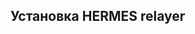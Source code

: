 ## Установка HERMES relayer
<!--

cd $HOME
mkdir -p $HOME/.hermes/bin

''''verison="v0.15.0"
wget "https://github.com/informalsystems/ibc-rs/releases/download/$verison/hermes-$verison-x86_64-unknown-linux-gnu.tar.gz"
tar -C $HOME/.hermes/bin/ -vxzf hermes-$verison-x86_64-unknown-linux-gnu.tar.gz''''

rm hermes-$verison-x86_64-unknown-linux-gnu.tar.gz

echo "export PATH=$PATH:$HOME/.hermes/bin" >> $HOME/.bash_profile
source $HOME/.bash_profile
 
НАСТРОЙКА КОНФИГА ГЕРМЕС

Задать переменные
MEMO="zuka"
CH1_RPC="78.107.234.44"
CH1_RPC_PORT="25657"
CH1_GRPC_PORT="9192"
CH1_CHAIN_ID="STRIDE-TESTNET-2"
CH1_ACC_PREFIX="stride"
CH1_DENOM="ustrd"
CH1_REL_WALLET="CH1_REL_WALLET"

CH2_RPC="78.107.234.44"
CH2_RPC_PORT="36657"
CH2_GRPC_PORT="9797"
CH2_CHAIN_ID="GAIA"
CH2_ACC_PREFIX="cosmos"
CH2_DENOM="uatom"
CH2_REL_WALLET="CH2_REL_WALLET"


# сохранить переменные одной командой

echo "
export MEMO=${MEMO}
export CH1_CHAIN_ID=${CH1_CHAIN_ID}
export CH1_DENOM=${CH1_DENOM}
export CH1_REL_WALLET=${CH1_REL_WALLET}
export CH2_CHAIN_ID=${CH2_CHAIN_ID}
export CH2_DENOM=${CH2_DENOM}
export CH2_REL_WALLET=${CH2_REL_WALLET}
" >> $HOME/.bash_profile

source $HOME/.bash_profile

# СОЗДАЕМ КОНФИГ ФАИЛ ГЕРМЕСА (все скопировать и в терминал)

echo "[global]
log_level = 'info'
[mode]
[mode.clients]
enabled = true
refresh = true
misbehaviour = true
[mode.connections]
enabled = false
[mode.channels]
enabled = false
[mode.packets]
enabled = true
clear_interval = 100
clear_on_start = true
tx_confirmation = true
[rest]
enabled = true
host = '0.0.0.0'
port = 3000
[telemetry]
enabled = true
host = '0.0.0.0'
port = 3001
[[chains]]
id = '$CH1_CHAIN_ID'
rpc_addr = 'http://$CH1_RPC:$CH1_RPC_PORT'
grpc_addr = 'http://$CH1_RPC:$CH1_GRPC_PORT'
websocket_addr = 'ws://$CH1_RPC:$CH1_RPC_PORT/websocket'
rpc_timeout = '10s'
account_prefix = '$CH1_ACC_PREFIX'
key_name = '$CH1_REL_WALLET'
store_prefix = 'ibc'
max_tx_size = 100000
max_gas = 20000000
gas_price = { price = 0.001, denom = '$CH1_DENOM' }
gas_adjustment = 0.1
max_msg_num = 30
clock_drift = '5s'
trusting_period = '10h 29m'
trust_threshold = { numerator = '1', denominator = '3' }
memo_prefix = '$MEMO'
[[chains]]
id = '$CH2_CHAIN_ID'
rpc_addr = 'http://$CH2_RPC:$CH2_RPC_PORT'
grpc_addr = 'http://$CH2_RPC:$CH2_GRPC_PORT'
websocket_addr = 'ws://$CH2_RPC:$CH2_RPC_PORT/websocket'
rpc_timeout = '10s'
account_prefix = '$CH2_ACC_PREFIX'
key_name = '$CH2_REL_WALLET'
store_prefix = 'ibc'
default_gas = 100000
max_gas = 2000000
gas_price = { price = 0.01, denom = '$CH2_DENOM' }
gas_adjustment = 0.1
max_msg_num = 30
max_tx_size = 2097152
clock_drift = '5s'
max_block_time = '30s'
trusting_period = '10h 29m'
trust_threshold = { numerator = '1', denominator = '3' }
address_type = { derivation = 'cosmos' }" > $HOME/.hermes/config.tomlэ

# ПРОВЕРИТЬ КОНФИГ

hermes config validate

пример вывода
# Success: "configuration is valid"


проверить работоспособность сетей

hermes health-check

Создание кошельков:

# заисать переменные

CH1_REL_WALLET="CH1_REL_WALLET"
CH2_REL_WALLET="CH2_REL_WALLET"
CH1_CHAIN_ID=$CH1_CHAIN_ID
CH2_CHAIN_ID=$CH2_CHAIN_ID

********************
ИМПОРТИРОВАТЬ КОШЕЛЕК ПЕРВОЙ СЕТИ!

hermes keys restore $CH1_CHAIN_ID -n $CH1_REL_WALLET -m "встваить мнемонику"


ИМПОРТИРОВАТЬ КОШЕЛЕК ВТОРОЙ СЕТИ

hermes keys restore $CH2_CHAIN_ID -n $CH2_REL_WALLET -m  "вставить мнемонику"


*********************




# ПРОВЕРИТЬ СОСТОЯНИЕ КАНАЛОВ

hermes --json query channel end $CH1_CHAIN_ID transfer $CN_NUM_1 | jq


hermes --json query channel end $CH2_CHAIN_ID transfer $CN_NUM_2 | jq

*********************************
СОЗДАТЬ СЕРВИСНЫЙ ФАИЛ:

sudo tee /etc/systemd/system/hermesd.service > /dev/null <<EOF
[Unit]
Description=HERMES
After=network.target
[Service]
Type=simple
User=$USER
ExecStart=$(which hermes) start
Restart=on-failure
RestartSec=10
LimitNOFILE=4096
[Install]
WantedBy=multi-user.target
EOF

# Start service

sudo systemctl daemon-reload
sudo systemctl enable hermesd
sudo systemctl restart hermesd && journalctl -u hermesd -f

отправить транзакции

hermes tx raw ft-transfer   $CH2_CHAIN_ID   $CH1_CHAIN_ID   transfer   $CN_NUM_1   10000   -d $CH1_DENOM   -k $CH1_REL_WALLET   -r sei1zv62we39aqhj2g5mghznuj3k0hcg9ztqw4aax0 -n 1   -t 60   -o 100 

hermes tx raw ft-transfer   $CH1_CHAIN_ID  $CH2_CHAIN_ID   transfer   $CN_NUM_2  10000   -d $CH2_DENOM   -k $CH2_REL_WALLET   -r tori1zv62we39aqhj2g5mghznuj3k0hcg9ztqpdmzm7  -t 60   -o 100

